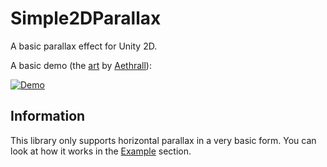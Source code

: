 # Simple2DParallax
A basic parallax effect for Unity 2D.

A basic demo (the [art](https://aethrall.itch.io/demon-woods-parallax-background) by [Aethrall](https://twitter.com/Aethrall)):

[![Demo](https://i.imgur.com/mgZj8sH.gif)](https://youtu.be/Im8eCi0pSss)

## Information
This library only supports horizontal parallax in a very basic form. You can look at how it works in the [Example](Assets/Simple2DParallax/Scripts/Example) section.